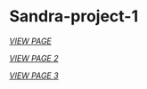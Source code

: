 # Sandra-project-1

[*VIEW PAGE*](https://ajayos.github.io/Sandra-project-1)

[*VIEW PAGE 2*](https://ajayos.github.io/Sandra-project-1/part1)

[*VIEW PAGE 3*](https://ajayos.github.io/Sandra-project-1/3/)
